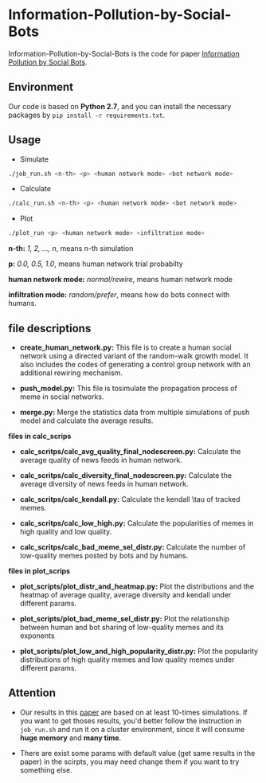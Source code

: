 # Information-Pollution-by-Social-Bots

Information-Pollution-by-Social-Bots is the code for paper [Information Pollution by Social Bots](https://arxiv.org/pdf/1907.06130.pdf).

## Environment

Our code is based on **Python 2.7**, and you can install the necessary packages by `pip install -r requirements.txt`.

## Usage

- Simulate

```bash
./job_run.sh <n-th> <p> <human network mode> <bot network mode>
```

- Calculate

```bash
./calc_run.sh <n-th> <p> <human network mode> <bot network mode>
```

- Plot

```bash
./plot_run <p> <human network mode> <infiltration mode>
```
**n-th:** *1, 2, ..., n*, means n-th simulation

**p:** *0.0, 0.5, 1.0*, means human network trial probabilty

**human network mode:** *normal/rewire*, means human network mode

**infiltration mode:** *random/prefer*, means how do bots connect with humans.

## file descriptions
- **create_human_network.py:** This file is to create a human social network using a directed variant of the random-walk growth model. It also includes the codes of generating a control group network with an additional rewiring mechanism.

- **push_model.py:** This file is  tosimulate the propagation process of meme in social networks.

- **merge.py:** Merge the statistics data from multiple simulations of push model and calculate the average results.

**files in calc_scrips**
- **calc_scritps/calc_avg_quality_final_nodescreen.py:** Calculate the average quality of news feeds in human network.

- **calc_scritps/calc_diversity_final_nodescreen.py:**  Calculate the average diversity of news feeds in human network.

- **calc_scritps/calc_kendall.py:** Calculate the kendall \tau of tracked memes.

- **calc_scritps/calc_low_high.py:** Calculate the popularities of memes in high quality and low quality.

- **calc_scritps/calc_bad_meme_sel_distr.py:** Calculate the number of low-quality memes posted by bots and by humans.

**files in plot_scrips**
- **plot_scripts/plot_distr_and_heatmap.py:** Plot the distributions and the heatmap of average quality, average diversity and kendall under different params.

- **plot_scripts/plot_bad_meme_sel_distr.py:** Plot the relationship between human and bot sharing of low-quality memes and its exponents

- **plot_scripts/plot_low_and_high_popularity_distr.py:** Plot the popularity distributions of high quality memes and low quality memes under different params.

## Attention

- Our results in this [paper](https://arxiv.org/pdf/1907.06130.pdf) are based on at least 10-times simulations. If you want to get thoses results, you'd better follow the instruction in `job_run.sh` and run it on a cluster environment, since it will consume **huge memory** and **many time**.

- There are exist some params with default value (get same results in the paper) in the scirpts, you may need change them if you want to try something else.
